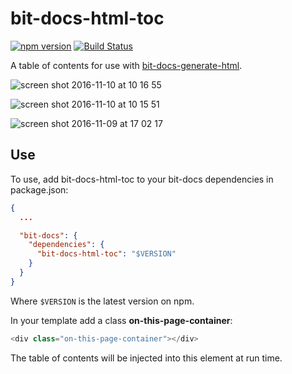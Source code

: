 # bit-docs-html-toc
[![npm version](https://badge.fury.io/js/bit-docs-html-toc.svg)](https://badge.fury.io/js/bit-docs-html-toc)
[![Build Status](https://travis-ci.org/bit-docs/bit-docs-html-toc.svg?branch=master)](https://travis-ci.org/bit-docs/bit-docs-html-toc)

A table of contents for use with [bit-docs-generate-html](https://github.com/bit-docs/bit-docs-generate-html).

![screen shot 2016-11-10 at 10 16 55](https://cloud.githubusercontent.com/assets/724877/20181326/830b44a2-a73c-11e6-923c-5c880164383b.png)

![screen shot 2016-11-10 at 10 15 51](https://cloud.githubusercontent.com/assets/724877/20181334/887fbbe8-a73c-11e6-929b-0ba411cdd63b.png)

![screen shot 2016-11-09 at 17 02 17](https://cloud.githubusercontent.com/assets/724877/20152767/612903ae-a69e-11e6-9fe0-6d781567fd6f.png)


## Use

To use, add bit-docs-html-toc to your bit-docs dependencies in package.json:

```json
{
  ...

  "bit-docs": {
    "dependencies": {
      "bit-docs-html-toc": "$VERSION"
    }
  }
}
```

Where `$VERSION` is the latest version on npm.

In your template add a class **on-this-page-container**:

```js
<div class="on-this-page-container"></div>
```

The table of contents will be injected into this element at run time.
